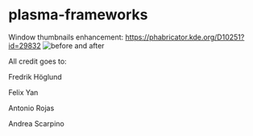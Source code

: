 # plasma-frameworks
Window thumbnails enhancement: https://phabricator.kde.org/D10251?id=29832
![before and after](https://phabricator.kde.org/file/data/2exmu34kh4bgchpuft5i/PHID-FILE-sytjq7krxr2lp7gkdkks/before-after.png "Before and after")

All credit goes to:

Fredrik Höglund

Felix Yan

Antonio Rojas

Andrea Scarpino


